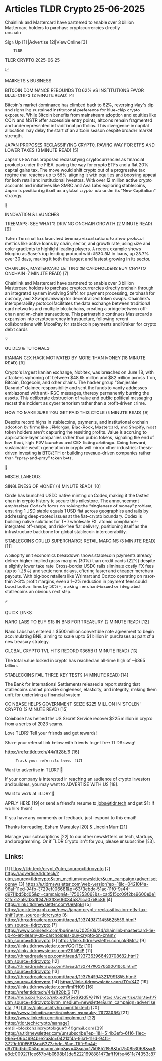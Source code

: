 # Articles TLDR Crypto 25-06-2025

Chainlink and Mastercard have partnered to enable over 3 billion
Mastercard holders to purchase cryptocurrencies directly
onchain ‌ ‌ ‌ ‌ ‌ ‌ ‌ ‌ ‌ ‌ ‌ ‌ ‌ ‌ ‌ ‌ ‌ ‌ ‌ ‌ ‌ ‌ ‌ ‌ ‌ ‌  ‌ ‌ ‌ ‌ ‌ ‌ ‌ ‌ ‌ ‌ ‌ ‌ ‌ ‌ ‌ ‌ ‌ ‌ ‌ ‌ ‌ ‌ ‌ ‌ ‌ ‌ 


 Sign Up [1] |Advertise [2]|View Online [3] 

		TLDR 

TLDR CRYPTO 2025-06-25

📈 

MARKETS & BUSINESS

 BITCOIN DOMINANCE REBOUNDS TO 62% AS INSTITUTIONS FAVOR BLUE-CHIPS (2
MINUTE READ) [4] 

 Bitcoin's market dominance has climbed back to 62%, reversing May's
dip and signaling sustained institutional preference for blue-chip
crypto exposure. While Bitcoin benefits from mainstream adoption and
equities like COIN and MSTR offer accessible entry points, altcoins
remain fragmented and underrepresented in traditional portfolios. This
divergence in capital allocation may delay the start of an altcoin
season despite broader market strength. 

 JAPAN PROPOSES RECLASSIFYING CRYPTO, PAVING WAY FOR ETFS AND LOWER
TAXES (3 MINUTE READ) [5] 

 Japan's FSA has proposed reclassifying cryptocurrencies as financial
products under the FIEA, paving the way for crypto ETFs and a flat 20%
capital gains tax. The move would shift crypto out of a progressive
tax regime that reaches up to 55%, aligning it with equities and
boosting appeal for both retail and institutional investors. With over
12 million active crypto accounts and initiatives like SMBC and Ava
Labs exploring stablecoins, Japan is positioning itself as a global
crypto hub under its “New Capitalism” strategy. 

🚀 

INNOVATION & LAUNCHES

 TREEMAPS: SEE WHAT'S DRIVING ONCHAIN GROWTH (2 MINUTE READ) [6] 

 Token Terminal has launched treemap visualizations to show protocol
metrics like active loans by chain, sector, and growth rate, using
size and color gradients to highlight leading players. A recent
example shows Morpho as Base's top lending protocol with $530.5M in
loans, up 23.7% over 30 days, making it both the largest and
fastest-growing in its sector. 

 CHAINLINK, MASTERCARD LETTING 3B CARDHOLDERS BUY CRYPTO ONCHAIN (7
MINUTE READ) [7] 

 Chainlink and Mastercard have partnered to enable over 3 billion
Mastercard holders to purchase cryptocurrencies directly onchain
through an integrated system involving Shift4 for payment processing,
zerohash for custody, and XSwap/Uniswap for decentralized token swaps.
Chainlink's interoperability protocol facilitates the data exchange
between traditional card networks and multiple blockchains, creating a
bridge between off-chain and on-chain transactions. This partnership
continues Mastercard's expansion into cryptocurrency infrastructure,
following recent collaborations with MoonPay for stablecoin payments
and Kraken for crypto debit cards. 

💡 

GUIDES & TUTORIALS

 IRANIAN CEX HACK MOTIVATED BY MORE THAN MONEY (18 MINUTE READ) [8] 

 Crypto's largest Iranian exchange, Nobitex, was breached on June 18,
with attackers siphoning off between $48.65 million and $82 million
across Tron, Bitcoin, Dogecoin, and other chains. The hacker group
“Gonjeshke Darande” claimed responsibility and sent the funds to
vanity addresses emblazoned with anti-IRGC messages, thereby
permanently burning the assets. This deliberate destruction of value
and public political messaging recast the incident as cyber terrorism
rather than a profit-driven crime. 

 HOW TO MAKE SURE YOU GET PAID THIS CYCLE (8 MINUTE READ) [9] 

 Despite record highs in stablecoins, payments, and institutional
onchain adoption by firms like JPMorgan, BlackRock, Mastercard, and
Shopify, most token holders aren't capturing the resulting profits.
Value is accruing to application-layer companies rather than public
tokens, signaling the end of low-float, high-FDV launches and
CEX-listing arbitrage. Going forward, sustainable wealth generation in
crypto will mirror other industries: thesis-driven investing in
BTC/ETH or building revenue-driven companies rather than
“spray-and-pray” token bets. 

🦄 

MISCELLANEOUS

 SINGLENESS OF MONEY (4 MINUTE READ) [10] 

 Circle has launched USDC native minting on Codex, making it the
fastest chain in crypto history to secure this milestone. The
announcement emphasizes Codex's focus on solving the “singleness of
money” problem, ensuring 1 USD stable equals 1 USD fiat across
geographies and rails by addressing deep-rooted issues at the
fiat–crypto boundary. Codex is building native solutions for T+0
wholesale FX, atomic compliance-integrated off-ramps, and risk-free
fiat delivery, positioning itself as the infrastructure backbone for
global stablecoin interoperability. 

 STABLECOINS COULD SUPERCHARGE RETAIL MARGINS (3 MINUTE READ) [11] 

 A Shopify unit economics breakdown shows stablecoin payments already
deliver higher implied gross margins (30%) than credit cards (22%)
despite a slightly lower take rate. Cross-border USDC rails eliminate
costly FX fees (up to 1.25%) and settlement delays, offering faster
and cheaper merchant payouts. With big-box retailers like Walmart and
Costco operating on razor-thin 2–3% profit margins, even a 1–2%
reduction in payment fees could boost bottom lines by 50%+, making
merchant-issued or integrated stablecoins an obvious next step. 

⚡ 

QUICK LINKS

 NANO LABS TO BUY $1B IN BNB FOR TREASURY (2 MINUTE READ) [12] 

 Nano Labs has entered a $500 million convertible note agreement to
begin accumulating BNB, aiming to scale up to $1 billion in purchases
as part of a new treasury strategy. 

 GLOBAL CRYPTO TVL HITS RECORD $365B (1 MINUTE READ) [13] 

 The total value locked in crypto has reached an all-time high of
~$365 billion. 

 STABLECOINS FAIL THREE KEY TESTS (4 MINUTE READ) [14] 

 The Bank for International Settlements released a report stating that
stablecoins cannot provide singleness, elasticity, and integrity,
making them unfit for underlying a financial system. 

 COINBASE HELPS GOVERNMENT SEIZE $225 MILLION IN 'STOLEN' CRYPTO (2
MINUTE READ) [15] 

 Coinbase has helped the US Secret Service recover $225 million in
crypto from a series of 2023 scams. 

Love TLDR? Tell your friends and get rewards!

 Share your referral link below with friends to get free TLDR swag! 

 https://refer.tldr.tech/44a1f28b/6 [16] 

		 Track your referrals here. [17] 

Want to advertise in TLDR? 📰

 If your company is interested in reaching an audience of crypto
investors and builders, you may want to ADVERTISE WITH US [18]. 

Want to work at TLDR? 💼

 APPLY HERE [19] or send a friend's resume to jobs@tldr.tech and get
$1k if we hire them! 

 If you have any comments or feedback, just respond to this email! 

Thanks for reading, 
Esham Macauley [20] & Lincoln Murr [21] 

 Manage your subscriptions [22] to our other newsletters on tech,
startups, and programming. Or if TLDR Crypto isn't for you, please
unsubscribe [23]. 

 

Links:
------
[1] https://tldr.tech/crypto?utm_source=tldrcrypto
[2] https://advertise.tldr.tech/?utm_source=tldrcrypto&utm_medium=newsletter&utm_campaign=advertisetopnav
[3] https://a.tldrnewsletter.com/web-version?ep=1&lc=04210f4a-96a1-11ed-94fb-3729ef006681&p=6373ebde-51ac-11f0-9a44-d9711bd5bd05&pt=campaign&t=1750853068&s=cad515cc09f2ba9600e0e131fd7c2a97d3c1f04763ff3e06034587bca07b8c86
[4] https://links.tldrnewsletter.com/0eMpNl
[5] https://cointelegraph.com/news/japan-crypto-reclassification-etfs-tax-shift?utm_source=tldrcrypto
[6] https://threadreaderapp.com/thread/1937498711455625569.html?utm_source=tldrcrypto
[7] https://www.coindesk.com/business/2025/06/24/chainlink-mastercard-tie-up-to-let-nearly-3b-cardholders-buy-crypto-on-chain?utm_source=tldrcrypto
[8] https://links.tldrnewsletter.com/okRMpU
[9] https://links.tldrnewsletter.com/GQiTEz
[10] https://links.tldrnewsletter.com/ZRNEdF
[11] https://threadreaderapp.com/thread/1937362966493708682.html?utm_source=tldrcrypto
[12] https://threadreaderapp.com/thread/1937470637859061806.html?utm_source=tldrcrypto
[13] https://threadreaderapp.com/thread/1937549943217991855.html?utm_source=tldrcrypto
[14] https://links.tldrnewsletter.com/T9vX4Z
[15] https://links.tldrnewsletter.com/ImPHO9
[16] https://refer.tldr.tech/44a1f28b/6
[17] https://hub.sparklp.co/sub_ed15f5e392d5/6
[18] https://advertise.tldr.tech/?utm_source=tldrcrypto&utm_medium=newsletter&utm_campaign=advertisecta
[19] https://jobs.ashbyhq.com/tldr.tech
[20] https://www.linkedin.com/in/esham-macauley-76733986/
[21] https://www.linkedin.com/in/lincolnmurr/
[22] https://tldr.tech/crypto/manage?email=blockchaincryptologue%40gmail.com
[23] https://a.tldrnewsletter.com/unsubscribe?ep=1&l=514b3efb-6f16-11ec-96e5-06b4694bee2a&lc=04210f4a-96a1-11ed-94fb-3729ef006681&p=6373ebde-51ac-11f0-9a44-d9711bd5bd05&pt=campaign&pv=4&spa=1750852858&t=1750853068&s=8a8dc00927f1ce657b4b0698b12de52221698381473aff19fbe4611e74353c87